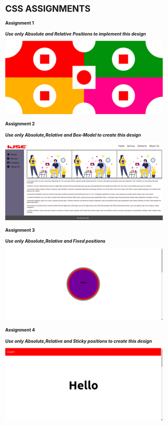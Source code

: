 # CSS ASSIGNMENTS

#### Assignment 1
***Use only Absolute and Relative Positions to implement this design***

![Image_of_assignment_1](Assignment_2/assets/img/assignment1.png)

#### Assignment 2
***Use only Absolute,Relative and Box-Model to create this design***

![Image_of_assignment_1](Assignment_2/assets/img/assignment2.png)

#### Assignment 3
***Use only Absolute,Relative and Fixed positions***

![Image_of_assignment_1](Assignment_2/assets/img/assignment3.png)

#### Assignment 4
***Use only Absolute,Relative and Sticky positions to create this design***

![Image_of_assignment_1](Assignment_2/assets/img/assignment4.png)